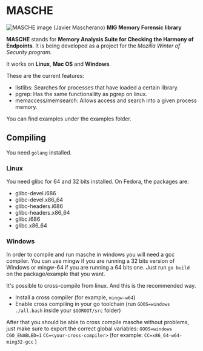 MASCHE
======
![MASCHE image (Javier Mascherano)](http://i.imgur.com/V3EMjswm.jpg)
**MIG Memory Forensic library**

**MASCHE** stands for **Memory Analysis Suite for Checking the Harmony of Endpoints**. It is being developed as a project for the *Mozilla Winter of Security program*.

It works on **Linux**, **Mac OS** and **Windows**.

These are the current features:

 * listlibs: Searches for processes that have loaded a certain library.
 * pgrep: Has the same functionallity as pgrep on linux.
 * memaccess/memsearch: Allows access and search into a given process memory.

You can find examples under the examples folder.

## Compiling

You need `golang` installed.

### Linux
You need glibc for 64 and 32 bits installed. On Fedora, the packages are:
* glibc-devel.i686
* glibc-devel.x86_64
* glibc-headers.i686
* glibc-headers.x86_64
* glibc.i686
* glibc.x86_64
 
### Windows

In order to compile and run masche in windows you will need a gcc compiler. You can use mingw if you are running a 32 bits version of Windows or mingw-64 if you are running a 64 bits one.
Just run `go build` on the package/example that you want.

It's possible to cross-compile from linux. And this is the recommended way.
* Install a cross compiler (for example, `mingw-w64`)
* Enable cross compiling in your go toolchain (run `GOOS=windows ./all.bash` inside your `$GOROOT/src` folder)

After that you should be able to cross compile masche without problems, just make sure to export the correct global variables: `GOOS=windows` `CGO_ENABLED=1` `CC=<your-cross-compiler>` (for example: `CC=x86_64-w64-ming32-gcc` )

